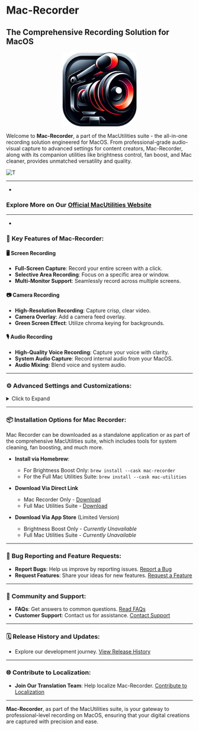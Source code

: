 # Mac-Recorder
## The Comprehensive Recording Solution for MacOS

<div align="center">
    <img src="assets/MacRecorderIcon.png" alt="Mac-Recorder Logo" width="200" height="200"/>
</div>

Welcome to **Mac-Recorder**, a part of the MacUtilities suite - the all-in-one recording solution engineered for MacOS. From professional-grade audio-visual capture to advanced settings for content creators, Mac-Recorder, along with its companion utilities like brightness control, fan boost, and Mac cleaner, provides unmatched versatility and quality.

![T](assets/countdown.gif)


- - - - - - - - - - - - - - - - - - - - - - - - - - - - - - - - - - - - - - - - - - - - - - - -
-

### **Explore More on Our [Official MacUtilities Website](https://macutilities.org)**

- - - - - - - - - - - - - - - - - - - - - - - - - - - - - - - - - - - - - - - - - - - - - - - -
-

### 🌟 **Key Features of Mac-Recorder:**

#### 🖥️ **Screen Recording**
- **Full-Screen Capture**: Record your entire screen with a click.
- **Selective Area Recording**: Focus on a specific area or window.
- **Multi-Monitor Support**: Seamlessly record across multiple screens.

#### 📷 **Camera Recording**
- **High-Resolution Recording**: Capture crisp, clear video.
- **Camera Overlay**: Add a camera feed overlay.
- **Green Screen Effect**: Utilize chroma keying for backgrounds.

#### 🎙️ **Audio Recording**
- **High-Quality Voice Recording**: Capture your voice with clarity.
- **System Audio Capture**: Record internal audio from your MacOS.
- **Audio Mixing**: Blend voice and system audio.

---

### ⚙️ **Advanced Settings and Customizations:**

<details>
<summary>Click to Expand</summary>

1. **Frame Rate Adjustment**: Tailor frame rate for smooth recordings.
2. **Resolution Settings**: Choose from various recording resolutions.
3. **Compression Options**: Manage file sizes with compression settings.
4. **Scheduled Recording**: Automate recording start and stop times.
5. **Cursor Highlighting**: Enhance cursor visibility for tutorials.
6. **Annotation Tools**: Annotate and draw on recordings in real-time.
7. **Watermark Integration**: Personalize recordings with custom watermarks.
8. **Hotkey Customization**: Configure shortcuts for quick actions.
9. **File Format Selection**: Save in formats like MP4, MOV, AVI.
10. **Cloud Integration**: Upload recordings directly to cloud storage.
11. **Live Streaming Capabilities**: Broadcast live to platforms like YouTube.
12. **Interactive Recording**: Interact with live audience comments.
13. **VR and AR Support**: Capture virtual and augmented reality content.
14. **Dual Audio Input**: Record from two audio sources at once.
15. **Automated Transcription**: Convert voice recordings to text.
16. **Multi-Language Support**: Use Mac-Recorder in various languages.
17. **Gesture Recording**: Capture touchpad and mouse gestures.
18. **Battery Saver Mode**: Optimize for battery efficiency.
19. **Scene Transitions**: Smooth transitions for professional effects.
20. **Export to Editing Software**: Direct exports to video editors.

</details>

---

### 📦 **Installation Options for Mac Recorder:**

Mac Recorder can be downloaded as a standalone application or as part of the comprehensive MacUtilities suite, which includes tools for system cleaning, fan boosting, and much more.

- **Install via Homebrew**:
  - For Brightness Boost Only: `brew install --cask mac-recorder`
  - For the Full Mac Utilities Suite: `brew install --cask mac-utilities`


- **Download Via Direct Link**
  - Mac Recorder Only - [Download](https://github.com/TheOneStudioLLC/Mac-Recorder/releases/download/1.0/mac-recorder.dmg)
  - Full Mac Utilities Suite - [Download](https://github.com/TheOneStudioLLC/Mac-Utilities/releases/download/1.0/mac-utilities.dmg)


- **Download Via App Store** (Limited Version)
  - Brightness Boost Only - _Currently Unavailable_
  - Full Mac Utilities Suite - _Currently Unavailable_

---

### 🐞 **Bug Reporting and Feature Requests:**

- **Report Bugs**: Help us improve by reporting issues. [Report a Bug](https://macutilities.org/report-bugs)
- **Request Features**: Share your ideas for new features. [Request a Feature](https://macutilities.org/request-feature)

---

### 💬 **Community and Support:**

- **FAQs**: Get answers to common questions. [Read FAQs](https://macutilities.org/faq)
- **Customer Support**: Contact us for assistance. [Contact Support](https://macutilities.org/support)

---

### 🗓️ **Release History and Updates:**

- Explore our development journey. [View Release History](https://github.com/TheOneStudioLLC/Mac-Recorder/releases)

---

### 🌐 **Contribute to Localization:**

- **Join Our Translation Team**: Help localize Mac-Recorder. [Contribute to Localization](#localization-contribution-link)

---

**Mac-Recorder**, as part of the MacUtilities suite, is your gateway to professional-level recording on MacOS, ensuring that your digital creations are captured with precision and ease.
